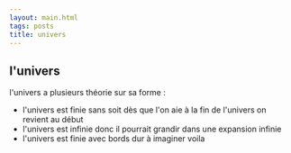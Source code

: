 ```yaml
---
layout: main.html
tags: posts
title: univers
---
```

## l'univers
l'univers a plusieurs théorie sur sa forme :
- l'univers est finie sans soit dès que l'on aie à la fin de l'univers on revient au début
- l'univers est infinie donc il pourrait grandir dans une expansion infinie
- l'univers est finie avec bords dur à imaginer voila